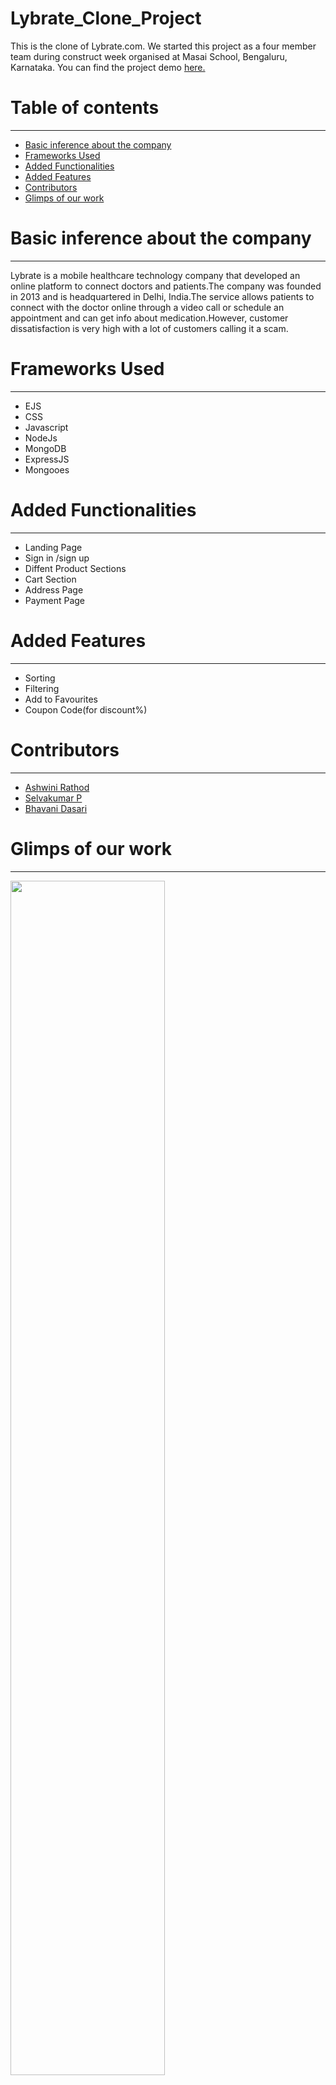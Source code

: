 # Lybrate_Clone_Project
This is the clone of Lybrate.com. We started this project as a four member team during construct week organised at Masai School, Bengaluru, Karnataka. You can find the project demo <a href="https://selva658.github.io/Lybrate_Clone_Project/">here.</a>
<h1>Table of contents</h1>
<hr>
<ul>
  <a href="#lybrate"><li>Basic inference about the company</li></a>
  <a href="#tech"><li>Frameworks Used</li></a>
  <a href="#fun"><li>Added Functionalities</li></a>
  <a href="#feat"><li>Added Features</li></a>
  <a href="#con"><li>Contributors</li></a>
  <a href="#glimps"><li>Glimps of our work</li></a>
</ul>
<div id="pantaloons">
  <h1>Basic inference about the company</h1>
  <hr>
Lybrate is a mobile healthcare technology company that developed an online platform to connect doctors and patients.The company was founded in 2013 and is headquartered in Delhi, India.The service allows patients to connect with the doctor online through a video call or schedule an appointment and can get info about medication.However, customer dissatisfaction is very high with a lot of customers calling it a scam.
  <div>
  <div id="tech">
  <h1>Frameworks Used</h1>
  <hr>
  <ul>
    <li>EJS</li>
    <li>CSS</li>
    <li>Javascript</li>
    <li>NodeJs</li>
    <li>MongoDB</li>
    <li>ExpressJS</li>
    <li>Mongooes</li>
  </ul>
  </div>
  <div id="fun">
  <h1>Added Functionalities</h1>
  <hr>
  <ul>
    <li>Landing Page</li>
    <li>Sign in /sign up</li>
    <li>Diffent Product Sections</li>
    <li>Cart Section</li>
    <li>Address Page</li>
    <li>Payment Page</li>
  </ul>
  </div>
  <div id="feat">
  <h1>Added Features</h1>
  <hr>
  <ul>
    <li>Sorting</li>
    <li>Filtering</li>
    <li>Add to Favourites</li>
    <li>Coupon Code(for discount%)</li>
  </ul>
  </div>
  <div id="con">
    <h1>Contributors</h1>
    <hr>
    <ul>
     <a href="https://github.com/rathodashwini990"><li>Ashwini Rathod</li></a>
     <a href="https://github.com/selva658"><li>Selvakumar P</li></a>
     <a href="https://github.com/BHAVANI-DASARI"><li>Bhavani Dasari</li></a>
    </ul>
    </div>
  <div id="glimps">
  <h1>Glimps of our work</h1>
  <hr>
  <div>
  <img style="width:70%" src="https://miro.medium.com/max/627/1*0P1G8ZaVoc2qnrbMamL33Q.png"/>
    <img style="width:70%" src="https://miro.medium.com/max/627/1*1d3JyBnzmdCt-yP96gYgKA.png"/>
    <img style="width:70%" src="https://miro.medium.com/max/1223/1*MGcGR-CJQoHvj9-4TVsQDQ.png"/>
    <img style="width:70%" src="https://miro.medium.com/max/1223/1*HTD5Hn2NJwhbPRXk6uZD3Q.png"/>
     <img style="width:70%" src="https://miro.medium.com/max/1223/1*k7vz0f3-XUCcCuHIE3ZF8A.png"/>
     <img style="width:70%" src="https://miro.medium.com/max/627/1*wP99hzLI89hid-bCx6k0BA.png"/>
    <img style="width:70%" src="https://miro.medium.com/max/627/1*015e8j7QrbQ-EihdRhmS6Q.png"/>
  </div>
</div>
